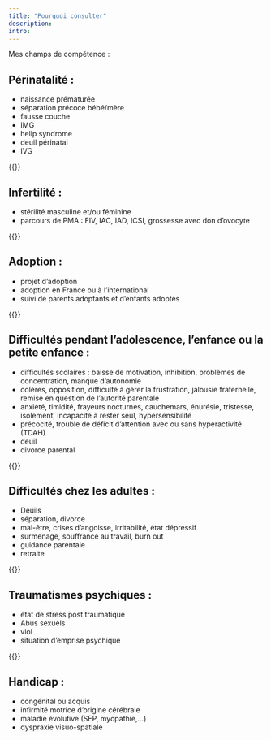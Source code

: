 ```yaml
---
title: "Pourquoi consulter"
description:
intro: 
---
```


Mes champs de compétence :

## Périnatalité : 

- naissance prématurée
- séparation précoce bébé/mère
- fausse couche
- IMG 
- hellp syndrome
- deuil périnatal
- IVG

{{<horizontal-rule>}} 

## Infertilité : 

- stérilité masculine et/ou féminine
- parcours de PMA : FIV, IAC, IAD, ICSI, grossesse avec don d’ovocyte

{{<horizontal-rule>}} 

## Adoption : 

- projet d’adoption
- adoption en France ou à l’international
- suivi de parents adoptants et d’enfants adoptés

{{<horizontal-rule>}} 

## Difficultés pendant l’adolescence, l’enfance ou la petite enfance :

- difficultés scolaires : baisse de motivation, inhibition, problèmes de concentration, manque d’autonomie
- colères, opposition, difficulté à gérer la frustration, jalousie fraternelle, remise en question de l’autorité parentale
- anxiété, timidité, frayeurs nocturnes, cauchemars, énurésie, tristesse, isolement, incapacité à rester seul, hypersensibilité
- précocité, trouble de déficit d’attention avec ou sans hyperactivité (TDAH)
- deuil 
- divorce parental

{{<horizontal-rule>}} 

## Difficultés chez les adultes :

- Deuils
- séparation, divorce
- mal-être, crises d’angoisse, irritabilité, état dépressif
- surmenage, souffrance au travail, burn out
- guidance parentale
- retraite

{{<horizontal-rule>}} 

## Traumatismes psychiques : 

- état de stress post traumatique 
- Abus sexuels
- viol
- situation d’emprise psychique

{{<horizontal-rule>}} 

## Handicap : 

- congénital ou acquis
- infirmité motrice d’origine cérébrale
- maladie évolutive (SEP, myopathie,…)
- dyspraxie visuo-spatiale 
 

